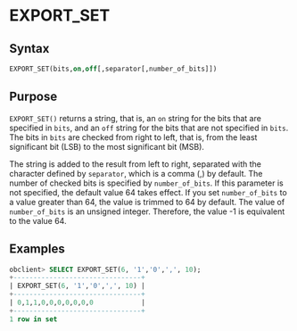 # EXPORT_SET

## Syntax

```sql
EXPORT_SET(bits,on,off[,separator[,number_of_bits]])
```

## Purpose

`EXPORT_SET()` returns a string, that is, an `on` string for the bits that are specified in `bits`, and an `off` string for the bits that are not specified in `bits`. The bits in `bits` are checked from right to left, that is, from the least significant bit (LSB) to the most significant bit (MSB).

The string is added to the result from left to right, separated with the character defined by `separator`, which is a comma (,) by default. The number of checked bits is specified by `number_of_bits`. If this parameter is not specified, the default value 64 takes effect. If you set `number_of_bits` to a value greater than 64, the value is trimmed to 64 by default. The value of `number_of_bits` is an unsigned integer. Therefore, the value -1 is equivalent to the value 64.

## Examples

```sql
obclient> SELECT EXPORT_SET(6, '1','0',',', 10);
+--------------------------------+
| EXPORT_SET(6, '1','0',',', 10) |
+--------------------------------+
| 0,1,1,0,0,0,0,0,0,0            |
+--------------------------------+
1 row in set
```
